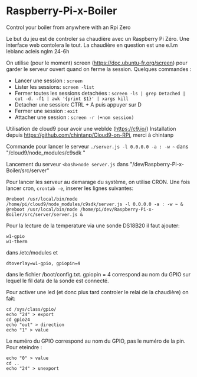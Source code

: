 # Raspberry-Pi-x-Boiler
Control your boiler from anywhere with an Rpi Zero

Le but du jeu est de controler sa chaudière avec un Raspberry Pi Zéro.
Une interface web contolera le tout.
La chaudière en question est une e.l.m leblanc acleis nglm 24-6h

On utilise (pour le moment) screen (https://doc.ubuntu-fr.org/screen) pour garder le serveur ouvert quand on ferme la session.
Quelques commandes :
- Lancer une session : ```screen```
- Lister les sessions: ```screen -list```
- Fermer toutes les sessions detachées : ```screen -ls | grep Detached | cut -d. -f1 | awk '{print $1}' | xargs kill```
- Detacher une session: CTRL + A puis appuyer sur D
- Fermer une session : ```exit```
- Attacher une session : ```screen -r (+nom session)```

Utilisation de cloud9 pour avoir une webIde (https://c9.io/)
Installation depuis https://github.com/chintanp/Cloud9-on-RPi, merci à chintanp

Commande pour lancer le serveur ```./server.js -l 0.0.0.0 -a : -w ~``` dans "/cloud9/node_modules/c9sdk "

Lancement du serveur ```<bash>node server.js``` dans "/dev/Raspberry-Pi-x-Boiler/src/server"

Pour lancer les serveur au demarage du système, on utilise CRON. Une fois lancer cron, ```crontab -e```, inserer les lignes suivantes:
```
@reboot /usr/local/bin/node /home/pi/cloud9/node_modules/c9sdk/server.js -l 0.0.0.0 -a : -w ~ & 
@reboot /usr/local/bin/node /home/pi/dev/Raspberry-Pi-x-Boiler/src/server/server.js &
```

Pour la lecture de la temperature via une sonde DS18B20 il faut ajouter:
```
w1-gpio
w1-therm
```
dans /etc/modules et 
```
dtoverlay=w1-gpio, gpiopin=4
```
dans le fichier /boot/config.txt. gpiopin = 4 correspond au nom du GPIO sur lequel le fil data de la sonde est connecté.

Pour activer une led (et donc plus tard controler le relai de la chaudière) on fait:
```
cd /sys/class/gpio/
echo "24" > export
cd gpio24
echo "out" > direction
echo "1" > value
```

Le numéro du GPIO correspond au nom du GPIO, pas le numéro de la pin.
Pour eteindre :

```
echo "0" > value
cd ..
echo "24" > unexport
```
